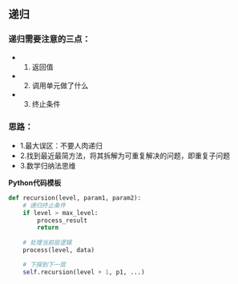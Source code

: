 ## 递归      
  
### 递归需要注意的三点：   
- 1. 返回值
- 2. 调用单元做了什么
- 3. 终止条件    

### 思路：   
- 1.最大误区：不要人肉递归  
- 2.找到最近最简方法，将其拆解为可重复解决的问题，即重复子问题
- 3.数学归纳法思维     
   
**Python代码模板**     
```Python
def recursion(level, param1, param2):
    # 递归终止条件
    if level > max_level:
        process_result
        return 
    
    # 处理当前层逻辑
    process(level, data)

    # 下探到下一层
    self.recursion(level + 1, p1, ...)
```




